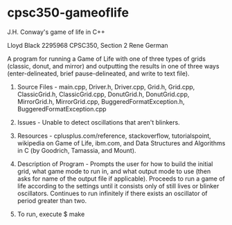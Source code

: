 # cpsc350-gameoflife
J.H. Conway's game of life in C++

Lloyd Black
2295968
CPSC350, Section 2
Rene German

A program for running a Game of Life with one of three types of grids (classic, donut, and mirror) and outputting the results in one of three ways (enter-delineated, brief pause-delineated, and write to text file).

1. Source Files - main.cpp, Driver.h, Driver.cpp, Grid.h, Grid.cpp, ClassicGrid.h, ClassicGrid.cpp, DonutGrid.h, DonutGrid.cpp, MirrorGrid.h, MirrorGrid.cpp, BuggeredFormatException.h, BuggeredFormatException.cpp

2. Issues - Unable to detect oscillations that aren't blinkers.

3. Resources - cplusplus.com/reference, stackoverflow, tutorialspoint, wikipedia on Game of Life, ibm.com, and Data Structures and Algorithms in C (by Goodrich, Tamassia, and Mount).

4. Description of Program - Prompts the user for how to build the initial grid, what game mode to run in, and what output mode to use (then asks for name of the output file if applicable). Proceeds to run a game of life according to the settings until it consists only of still lives or blinker oscillators. Continues to run infinitely if there exists an oscillator of period greater than two.

5. To run, execute  $ make

